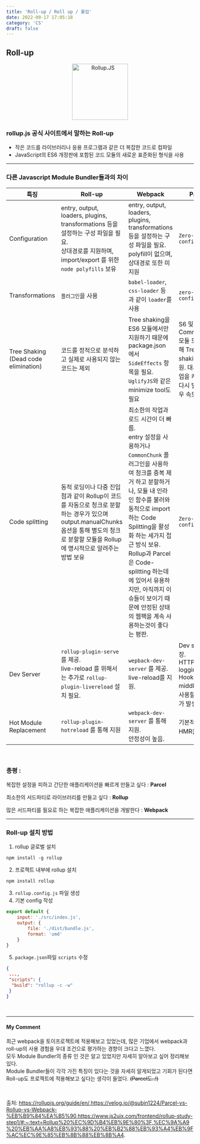 ```yaml
---
title: 'Roll-up / Roll up / 롤업'
date: 2022-09-17 17:05:18
category: 'CS'
draft: false
---
```


Roll-up
---
<div style="text-align: center;"><img alt="Rollup.JS" src="https://rollupjs.org/logo.svg" style="height: 150px"></div>

### rollup.js 공식 사이트에서 말하는 Roll-up
- 작은 코드를 라이브러리나 응용 프로그램과 같은 더 복잡한 코드로 컴파일 
- JavaScript의 ES6 개정판에 포함된 코드 모듈의 새로운 표준화된 형식을 사용

---

### 다른 Javascript Module Bundler들과의 차이
| 특징                                   | Roll-up                                                                                                                  | Webpack                                                                                                                                                                                                                                                      | Parcel                                                                   | 비교                         |
|--------------------------------------|--------------------------------------------------------------------------------------------------------------------------|--------------------------------------------------------------------------------------------------------------------------------------------------------------------------------------------------------------------------------------------------------------|--------------------------------------------------------------------------|----------------------------|
| Configuration                        | entry, output, loaders, plugins, transformations 등을 설정하는 구성 파일을 필요.<br>상대경로를 지원하며, import/export 를 위한 `node polyfills` 보유  | entry, output, loaders, plugins, transformations 등을 설정하는 구성 파일을 필요.<br>polyfill이 없으며, 상대경로 또한 미지원                                                                                                                                                            | `Zero-configuration`                                                      | **Parcel>Rollup>Webpack**  |
 | Transformations                      | `플러그인`을 사용                                                                                                                 | `babel-loader`, `css-loader` 등 과 같이 `loader`를 사용                                                                                                                                                                                                             | `zero-configuration`                                                      | **Parcel>Webpack>Rollup**  |
 | Tree Shaking (Dead code elimination) | 코드를 정적으로 분석하고 실제로 사용되지 않는 코드는 제외                                                                                         | Tree shaking을 ES6 모듈에서만 지원하기 때문에 package.json 에서 `SideEffects` 항목을 필요.<br>`UglifyJS`와 같은 minimize tool도 필요                                                                                                                                                   | S6 및 CommonJS 모듈 모두에 대해 Tree shaking을 지원. 대부분의 작업을 캐싱하여 다시 빌드할 경우 속도가 빠름 | **Parcel>Rollup>Webpack**  |
 | Code splitting                       | 동적 로딩이나 다중 진입점과 같이 Rollup이 코드를 자동으로 청크로 분할하는 경우가 있으며 output.manualChunks 옵션을 통해 별도의 청크로 분할할 모듈을 Rollup에 명시적으로 알려주는 방법 보유 | 최소한의 작업과 로드 시간이 더 빠름.<br>entry 설정을 사용하거나 `CommonChunk` 플러그인을 사용하여 청크를 중복 제거 하고 분할하거나, 모듈 내 인라인 함수를 불러와 동적으로 import 하는 Code Splitting을 활성화 하는 세가지 접근 방식 보유.<br>Rollup과 Parcel은 Code-splitting 하는데에 있어서 유용하지만, 아직까지 이슈들이 보이기 때문에 안정된 상태의 웹팩을 계속 사용하는것이 좋다는 평판. | `Zero-configuration`                                                       | **Webpack>Rollup, Parcel** |
 | Dev Server                           | `rollup-plugin-serve` 를 제공.<br>live-reload 를 위해서는 추가로 `rollup-plugin-livereload` 설치 필요.                                      | `wepback-dev-server` 를 제공. live-reload를 지원.                                                                                                                                                                                                                  | Dev server 내장.<br>HTTP logging, Hooks, middleware를 사용할 때 이슈가 발생.         | **Webpack>Rollup, Parcel** |
| Hot Module Replacement               | `rollup-plugin-hotreload` 를 통해 지원                                                                                                                      | `webpack-dev-server` 를 통해 지원.<br> 안정성이 높음.                                                                                                                                                                                                                   | 기본적으로 HMR을 지원                                                                      | **Webpack>Rollup, Parcel** |

<br>

### 총평 : 
복잡한 설정을 피하고 간단한 애플리케이션을 빠르게 만들고 싶다 : **Parcel**

최소한의 서드파티로 라이브러리를 만들고 싶다 : **Rollup**

많은 서드파티를 필요로 하는 복잡한 애플리케이션을 개발한다 : **Webpack**

---

### Roll-up 설치 방법
1. rollup 글로벌 설치
``` 
npm install -g rollup
```
2. 프로젝트 내부에 rollup 설치
```
npm install rollup
```
3. `rollup.config.js` 파일 생성
4. 기본 config 작성
```js
export default {
    input: './src/index.js',
    output: {
        file: './dist/bundle.js',
        format: 'umd'
    }
}
```
5. `package.json`파일 `scripts` 수정
```json
{
 ...,
 "scripts": {
  "build": "rollup -c -w"
 }   
}

```
<br>

--- 
#### My Comment
최근 webpack을 토이프로젝트에 적용해보고 있었는데, 많은 기업에서 webpack과 roll-up의 사용 경험을 우대 조건으로 
평가하는 경향이 크다고 느꼈다.<BR>모두 Module Bundler의 종류 인 것은 알고 있었지만 자세히 알아보고 싶어 정리해보있다.<br>
Module Bundler들이 각각 가진 특징이 있다는 것을 자세히 알게되었고 기회가 된다면 Roll-up도 프로젝트에 적용해보고 싶다는
생각이 들었다. ~~(Parcel도..!)~~

<br>

출처: https://rollupjs.org/guide/en/,https://velog.io/@subin1224/Parcel-vs-Rollup-vs-Webpack-%EB%B9%84%EA%B5%90,https://www.js2uix.com/frontend/rollup-study-step1/#:~:text=Rollup%20%EC%9D%B4%EB%9E%80%3F,%EC%9A%A9%20%EB%AA%A8%EB%93%88%20%EB%B2%88%EB%93%A4%EB%9F%AC%EC%9E%85%EB%8B%88%EB%8B%A4.